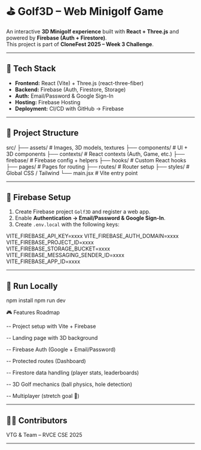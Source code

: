 # ⛳ Golf3D – Web Minigolf Game

An interactive **3D Minigolf experience** built with **React + Three.js** and powered by **Firebase (Auth + Firestore)**.  
This project is part of **CloneFest 2025 – Week 3 Challenge**.

---

## 🚀 Tech Stack

- **Frontend:** React (Vite) + Three.js (react-three-fiber)
- **Backend:** Firebase (Auth, Firestore, Storage)
- **Auth:** Email/Password & Google Sign-In
- **Hosting:** Firebase Hosting
- **Deployment:** CI/CD with GitHub → Firebase

---

## 📂 Project Structure

src/
├── assets/ # Images, 3D models, textures
├── components/ # UI + 3D components
├── contexts/ # React contexts (Auth, Game, etc.)
├── firebase/ # Firebase config + helpers
├── hooks/ # Custom React hooks
├── pages/ # Pages for routing
├── routes/ # Router setup
├── styles/ # Global CSS / Tailwind
└── main.jsx # Vite entry point

---

## 🔑 Firebase Setup

1. Create Firebase project `Golf3D` and register a web app.
2. Enable **Authentication → Email/Password & Google Sign-In**.
3. Create `.env.local` with the following keys:


VITE_FIREBASE_API_KEY=xxxx
VITE_FIREBASE_AUTH_DOMAIN=xxxx
VITE_FIREBASE_PROJECT_ID=xxxx
VITE_FIREBASE_STORAGE_BUCKET=xxxx
VITE_FIREBASE_MESSAGING_SENDER_ID=xxxx
VITE_FIREBASE_APP_ID=xxxx


---

## 🔑 Run Locally

npm install
npm run dev

🎮 Features Roadmap

-- Project setup with Vite + Firebase

-- Landing page with 3D background

-- Firebase Auth (Google + Email/Password)

-- Protected routes (Dashboard)

-- Firestore data handling (player stats, leaderboards)

-- 3D Golf mechanics (ball physics, hole detection)

-- Multiplayer (stretch goal 🤯)

---

## 👨‍💻 Contributors

VTG & Team – RVCE CSE 2025

--- 
